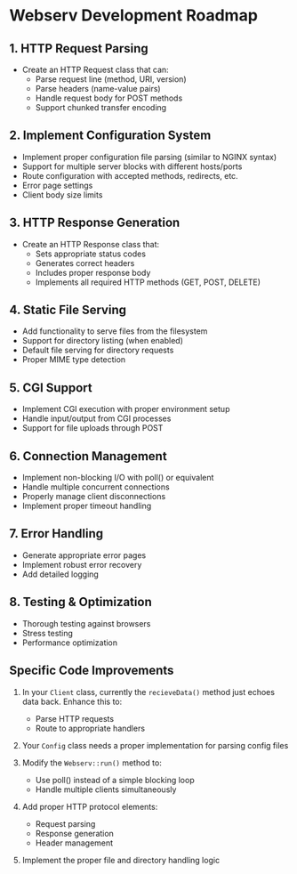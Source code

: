 # Webserv Development Roadmap

## 1. HTTP Request Parsing
- Create an HTTP Request class that can:
  - Parse request line (method, URI, version)
  - Parse headers (name-value pairs)
  - Handle request body for POST methods
  - Support chunked transfer encoding

## 2. Implement Configuration System
- Implement proper configuration file parsing (similar to NGINX syntax)
- Support for multiple server blocks with different hosts/ports
- Route configuration with accepted methods, redirects, etc.
- Error page settings
- Client body size limits

## 3. HTTP Response Generation
- Create an HTTP Response class that:
  - Sets appropriate status codes
  - Generates correct headers
  - Includes proper response body
  - Implements all required HTTP methods (GET, POST, DELETE)

## 4. Static File Serving
- Add functionality to serve files from the filesystem
- Support for directory listing (when enabled)
- Default file serving for directory requests
- Proper MIME type detection

## 5. CGI Support
- Implement CGI execution with proper environment setup
- Handle input/output from CGI processes
- Support for file uploads through POST

## 6. Connection Management
- Implement non-blocking I/O with poll() or equivalent
- Handle multiple concurrent connections
- Properly manage client disconnections
- Implement proper timeout handling

## 7. Error Handling
- Generate appropriate error pages
- Implement robust error recovery
- Add detailed logging

## 8. Testing & Optimization
- Thorough testing against browsers
- Stress testing
- Performance optimization

## Specific Code Improvements

1. In your `Client` class, currently the `recieveData()` method just echoes data back. Enhance this to:
   - Parse HTTP requests
   - Route to appropriate handlers

2. Your `Config` class needs a proper implementation for parsing config files

3. Modify the `Webserv::run()` method to:
   - Use poll() instead of a simple blocking loop
   - Handle multiple clients simultaneously

4. Add proper HTTP protocol elements:
   - Request parsing
   - Response generation
   - Header management

5. Implement the proper file and directory handling logic
